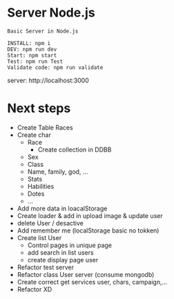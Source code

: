 # Server Node.js

```
Basic Server in Node.js

INSTALL: npm i
DEV: npm run dev
Start: npm start
Test: npm run Test
Validate code: npm run validate
```

server: http://localhost:3000

# Next steps
- Create Table Races
- Create char
  - Race
    - Create collection in DDBB
  - Sex
  - Class
  - Name, family, god, ...
  - Stats
  - Habilities
  - Dotes
  - ...
- Add more data in loacalStorage
- Create loader & add in upload image & update user
- delete User / desactive
- Add remember me (localStorage basic no tokken)
- Create list User
  - Control pages in unique page
  - add search in list users
  - create display page user
- Refactor test server
- Refactor class User server (consume mongodb)
- Create correct get services user, chars, campaign,...
- Refactor XD
